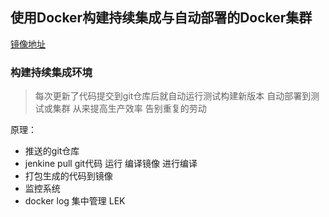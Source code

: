 ## 使用Docker构建持续集成与自动部署的Docker集群

[镜像地址](https://hub.docker.com)


### 构建持续集成环境

> 每次更新了代码提交到git仓库后就自动运行测试构建新版本 自动部署到测试或集群 从来提高生产效率 告别重复的劳动

原理：

* 推送的git仓库
* jenkine pull git代码  运行 编译镜像 进行编译
* 打包生成的代码到镜像
* 监控系统
* docker   log 集中管理  LEK